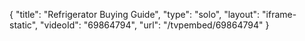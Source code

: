 {
    "title": "Refrigerator Buying Guide",
    "type": "solo",
    "layout": "iframe-static",
    "videoId": "69864794",
    "url": "\/tvpembed\/69864794"
}